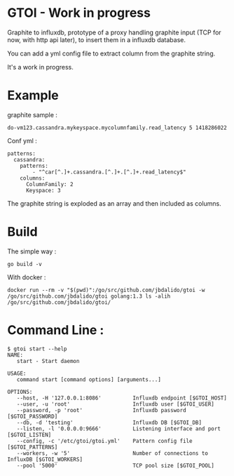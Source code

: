 # GTOI - Work in progressGraphite to influxdb, prototype of a proxy handling graphite input (TCP fornow, with http api later), to insert them in a influxdb database. You can add a yml config file to extract column from the graphite string.It's a work in progress.# Example graphite sample :	do-vm123.cassandra.mykeyspace.mycolumnfamily.read_latency 5 1418286022Conf yml :	patterns:	  cassandra:	    patterns: 	        - "^car[^.]+.cassandra.[^.]+.[^.]+.read_latency$"	    columns:	      ColumnFamily: 2	      Keyspace: 3The graphite string is exploded as an array and then included as columns.# Build The simple way :	go build -vWith docker : 	docker run --rm -v "$(pwd)":/go/src/github.com/jbdalido/gtoi -w /go/src/github.com/jbdalido/gtoi golang:1.3 ls -alih /go/src/github.com/jbdalido/gtoi/# Command Line :	$ gtoi start --help	NAME:	   start - Start daemon	USAGE:	   command start [command options] [arguments...]	OPTIONS:	   --host, -H '127.0.0.1:8086'			Influxdb endpoint [$GTOI_HOST]	   --user, -u 'root'					Influxdb user [$GTOI_USER]	   --password, -p 'root'				Influxdb password [$GTOI_PASSWORD]	   --db, -d 'testing'					Influxdb DB [$GTOI_DB]	   --listen, -l '0.0.0.0:9666'			Listening interface and port [$GTOI_LISTEN]	   --config, -c '/etc/gtoi/gtoi.yml'	Pattern config file [$GTOI_PATTERNS]	   --workers, -w '5'					Number of connections to InfluxDB [$GTOI_WORKERS]	   --pool '5000'						TCP pool size [$GTOI_POOL]